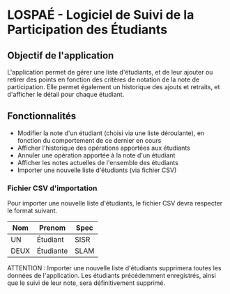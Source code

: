 # LOSPAÉ - Logiciel de Suivi de la Participation des Étudiants

## Objectif de l'application

L'application permet de gérer une liste d'étudiants, et de leur ajouter ou retirer des points en fonction des critères de notation de la note de participation. Elle permet également un historique des ajouts et retraits, et d'afficher le détail pour chaque étudiant.

## Fonctionnalités

* Modifier la note d'un étudiant (choisi via une liste déroulante), en fonction du comportement de ce dernier en cours
* Afficher l'historique des opérations apportées aux étudiants
* Annuler une opération apportée à la note d'un étudiant
* Afficher les notes actuelles de l'ensemble des étudiants
* Importer une nouvelle liste d'étudiants (via fichier CSV)

### Fichier CSV d'importation

Pour importer une nouvelle liste d'étudiants, le fichier CSV devra respecter le format suivant.

| Nom  | Prenom    | Spec |
|------|-----------|------|
| UN   | Étudiant  | SISR |
| DEUX | Étudiante | SLAM |

ATTENTION : Importer une nouvelle liste d'étudiants supprimera toutes les données de l'application. Les étudiants précédemment enregistrés, ainsi que le suivi de leur note, sera définitivement supprimé.